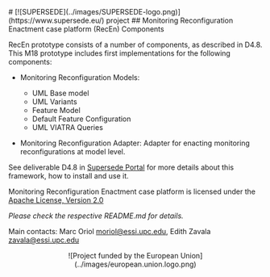 <link rel="shortcut icon" type="image/png" href="images/favicon.png">
# [![SUPERSEDE](../images/SUPERSEDE-logo.png)](https://www.supersede.eu/) project 
## Monitoring Reconfiguration Enactment case platform (RecEn) Components

RecEn prototype consists of a number of components, as described in D4.8. This M18 prototype includes first implementations for the following components:

- Monitoring Reconfiguration Models:
  - UML Base model
  - UML Variants
  - Feature Model
  - Default Feature Configuration
  - UML VIATRA Queries
 
- Monitoring Reconfiguration Adapter: Adapter for enacting monitoring reconfigurations at model level.

See deliverable D4.8 in [Supersede Portal](https://www.supersede.eu/) for more details about this framework, how to install and use it.

Monitoring Reconfiguration Enactment case platform is licensed under the [Apache License, Version 2.0](http://www.apache.org/licenses/LICENSE-2.0)

*Please check the respective README.md for details.*

Main contacts: Marc Oriol <moriol@essi.upc.edu>, Edith Zavala <zavala@essi.upc.edu>

<center>![Project funded by the European Union](../images/european.union.logo.png)</center>
